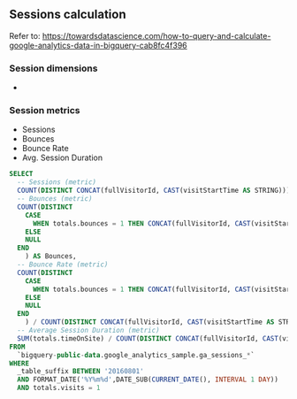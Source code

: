## Sessions calculation

Refer to: https://towardsdatascience.com/how-to-query-and-calculate-google-analytics-data-in-bigquery-cab8fc4f396

### Session dimensions
-
### Session metrics

- Sessions
- Bounces
- Bounce Rate
- Avg. Session Duration

```SQL
SELECT
  -- Sessions (metric)
  COUNT(DISTINCT CONCAT(fullVisitorId, CAST(visitStartTime AS STRING))) AS Sessions,
  -- Bounces (metric)
  COUNT(DISTINCT
    CASE
      WHEN totals.bounces = 1 THEN CONCAT(fullVisitorId, CAST(visitStartTime AS STRING))
    ELSE
    NULL
  END
    ) AS Bounces,
  -- Bounce Rate (metric)
  COUNT(DISTINCT
    CASE
      WHEN totals.bounces = 1 THEN CONCAT(fullVisitorId, CAST(visitStartTime AS STRING))
    ELSE
    NULL
  END
    ) / COUNT(DISTINCT CONCAT(fullVisitorId, CAST(visitStartTime AS STRING))) AS Bounce_Rate,
  -- Average Session Duration (metric)
  SUM(totals.timeOnSite) / COUNT(DISTINCT CONCAT(fullVisitorId, CAST(visitStartTime AS STRING))) AS Average_Session_Duration
FROM
  `bigquery-public-data.google_analytics_sample.ga_sessions_*`
WHERE
  _table_suffix BETWEEN '20160801'
  AND FORMAT_DATE('%Y%m%d',DATE_SUB(CURRENT_DATE(), INTERVAL 1 DAY))
  AND totals.visits = 1
  ```
